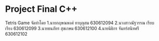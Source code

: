 # Project Final C++
Tetris Game
จัดทำโดย
1.นายกฤษณพงศ์ ทาบุญสม 630612094
2.นางสาวณัฐวรรณ เรียบเรียง 630612099
3.นายธนภัทร สุขเกษม 630612100
4.นายนิธิกร จันทร์สนิทศรี 630612102

